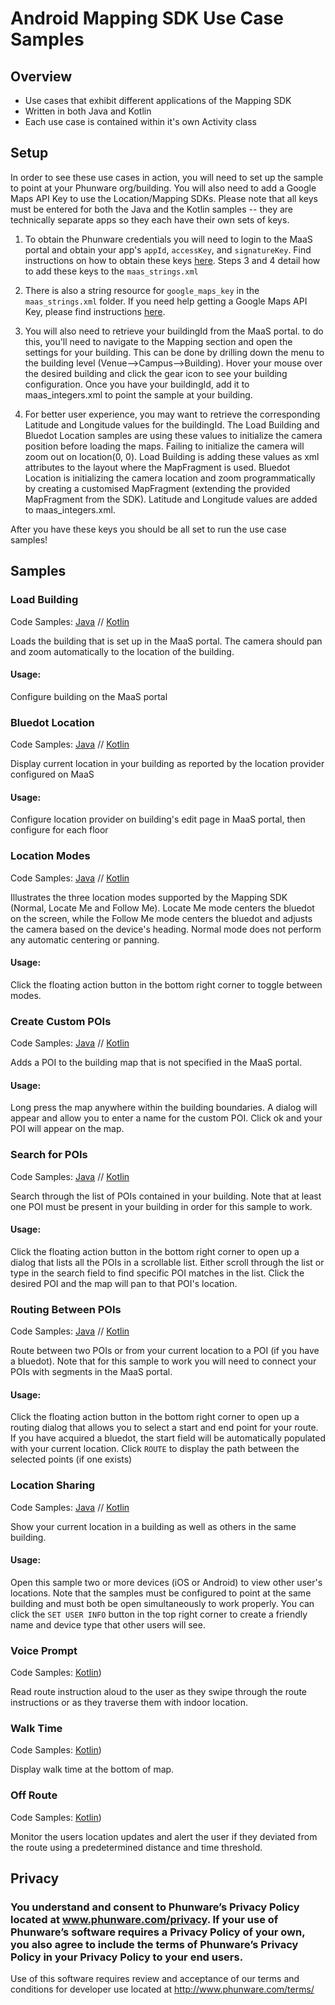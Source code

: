 # Android Mapping SDK Use Case Samples

## Overview

* Use cases that exhibit different applications of the Mapping SDK
* Written in both Java and Kotlin
* Each use case is contained within it's own Activity class

## Setup

In order to see these use cases in action, you will need to set up the sample to point at your Phunware org/building. You will also need to add a Google Maps API Key to use the Location/Mapping SDKs. Please note that all keys must be entered for both the Java and the Kotlin samples -- they are technically separate apps so they each have their own sets of keys.

1. To obtain the Phunware credentials you will need to login to the MaaS portal and obtain your app's `appId`, `accessKey`, and `signatureKey`. Find instructions on how to obtain these keys [here](https://developer.phunware.com/display/DD/Phunware+SDK+On-boarding#PhunwareSDKOn-boarding-GeneralOn-boardingStepsforALLAndroidSDKs). Steps 3 and 4 detail how to add these keys to the `maas_strings.xml`

2. There is also a string resource for `google_maps_key` in the `maas_strings.xml` folder. If you need help getting a Google Maps API Key,  please find instructions [here](https://developers.google.com/maps/documentation/android-sdk/start#step_4_get_a_google_maps_api_key).

3. You will also need to retrieve your buildingId from the MaaS portal. to do this, you'll need to navigate to the Mapping section and open the settings for your building. This can be done by drilling down the menu to the building level (Venue-->Campus-->Building). Hover your mouse over the desired building and click the gear icon to see your building configuration. Once you have your buildingId, add it to maas_integers.xml to point the sample at your building.

4. For better user experience, you may want to retrieve the corresponding Latitude and Longitude values for the buildingId. The Load Building and Bluedot Location samples are using these values to initialize the camera position before loading the maps. Failing to initialize the camera will zoom out on location(0, 0). Load Building is adding these values as xml attributes to the layout where the MapFragment is used. Bluedot Location is initializing the camera location and zoom programmatically by creating a customised MapFragment (extending the provided MapFragment from the SDK). Latitude and Longitude values are added to maas_integers.xml.

After you have these keys you should be all set to run the use case samples!

## Samples

### Load Building

Code Samples:  [Java](https://github.com/phunware/maas-mapping-android-sdk/blob/master/Samples/java/src/main/java/com/phunware/java/sample/building/LoadBuildingActivity.java) // [Kotlin](https://github.com/phunware/maas-mapping-android-sdk/blob/master/Samples/kotlin/src/main/java/com/phunware/kotlin/sample/building/LoadBuildingActivity.kt)

Loads the building that is set up in the MaaS portal. The camera should pan and zoom automatically to the location of the building.

#### Usage:
Configure building on the MaaS portal

### Bluedot Location

Code Samples:  [Java](https://github.com/phunware/maas-mapping-android-sdk/blob/master/Samples/java/src/main/java/com/phunware/java/sample/location/BluedotLocationActivity.java) // [Kotlin](https://github.com/phunware/maas-mapping-android-sdk/blob/master/Samples/kotlin/src/main/java/com/phunware/kotlin/sample/location/BluedotLocationActivity.kt)

Display current location in your building as reported by the location provider configured on MaaS

#### Usage:

Configure location provider on building's edit page in MaaS portal, then configure for each floor

### Location Modes
Code Samples:  [Java](https://github.com/phunware/maas-mapping-android-sdk/blob/master/Samples/java/src/main/java/com/phunware/java/sample/location/LocationModesActivity.java) // [Kotlin](https://github.com/phunware/maas-mapping-android-sdk/blob/master/Samples/kotlin/src/main/java/com/phunware/kotlin/sample/location/LocationModesActivity.kt)

Illustrates the three location modes supported by the Mapping SDK (Normal, Locate Me and Follow Me). Locate Me mode centers the bluedot on the screen, while the Follow Me mode centers the bluedot and adjusts the camera based on the device's heading. Normal mode does not perform any automatic centering or panning.  

#### Usage:
Click the floating action button in the bottom right corner to toggle between modes.

### Create Custom POIs
Code Samples:  [Java](https://github.com/phunware/maas-mapping-android-sdk/blob/master/Samples/java/src/main/java/com/phunware/java/sample/poi/CustomPOIActivity.java) // [Kotlin](https://github.com/phunware/maas-mapping-android-sdk/blob/master/Samples/kotlin/src/main/java/com/phunware/kotlin/sample/poi/CustomPOIActivity.kt)

Adds a POI to the building map that is not specified in the MaaS portal.

#### Usage:
Long press the map anywhere within the building boundaries. A dialog will appear and allow you to enter a name for the custom POI. Click ok and your POI will appear on the map.


### Search for POIs
Code Samples: [Java](https://github.com/phunware/maas-mapping-android-sdk/blob/master/Samples/java/src/main/java/com/phunware/java/sample/poi/SearchPoiActivity.java) // [Kotlin](https://github.com/phunware/maas-mapping-android-sdk/blob/master/Samples/kotlin/src/main/java/com/phunware/kotlin/sample/poi/SearchPoiActivity.kt)

Search through the list of POIs contained in your building. Note that at least one POI must be present in your building in order for this sample to work.

#### Usage:
Click the floating action button in the bottom right corner to open up a dialog that lists all the POIs in a scrollable list. Either scroll through the list or type in the search field to find specific POI matches in the list. Click the desired POI and the map will pan to that POI's location.

### Routing Between POIs
Code Samples:  [Java](https://github.com/phunware/maas-mapping-android-sdk/blob/master/Samples/java/src/main/java/com/phunware/java/sample/routing/RoutingActivity.java) // [Kotlin](https://github.com/phunware/maas-mapping-android-sdk/blob/master/Samples/kotlin/src/main/java/com/phunware/kotlin/sample/routing/RoutingActivity.kt)

Route between two POIs or from your current location to a POI (if you have a bluedot). Note that for this sample to work you will need to connect your POIs with segments in the MaaS portal.

#### Usage:
Click the floating action button in the bottom right corner to open up a routing dialog that allows you to select a start and end point for your route. If you have acquired a bluedot, the start field will be automatically populated with your current location. Click `ROUTE` to display the path between the selected points (if one exists)

### Location Sharing
Code Samples:  [Java](https://github.com/phunware/maas-mapping-android-sdk/blob/master/Samples/java/src/main/java/com/phunware/java/sample/location/LocationSharingActivity.java) // [Kotlin](https://github.com/phunware/maas-mapping-android-sdk/blob/master/Samples/kotlin/src/main/java/com/phunware/kotlin/sample/location/LocationSharingActivity.kt)

Show your current location in a building as well as others in the same building.

#### Usage:
Open this sample two or more devices (iOS or Android) to view other user's locations. Note that the samples must be configured to point at the same building and must both be open simultaneously to work properly. You can click the `SET USER INFO` button in the top right corner to create a friendly name and device type that other users will see.

### Voice Prompt
Code Samples:  [Kotlin](https://github.com/phunware/maas-mapping-android-sdk/blob/master/Samples/VoicePrompt.md))

Read route instruction aloud to the user as they swipe through the route instructions or as they traverse them with indoor location.

### Walk Time
Code Samples:  [Kotlin](https://github.com/phunware/maas-mapping-android-sdk/blob/master/Samples/WalkTime.md))

Display walk time at the bottom of map.

### Off Route
Code Samples:  [Kotlin](https://github.com/phunware/maas-mapping-android-sdk/blob/master/Samples/OffRouteAlerts.md))

Monitor the users location updates and alert the user if they deviated from the route using a predetermined distance and time threshold.

## Privacy

### You understand and consent to Phunware’s Privacy Policy located at www.phunware.com/privacy. If your use of Phunware’s software requires a Privacy Policy of your own, you also agree to include the terms of Phunware’s Privacy Policy in your Privacy Policy to your end users.

Use of this software requires review and acceptance of our terms and conditions for developer use located at http://www.phunware.com/terms/
